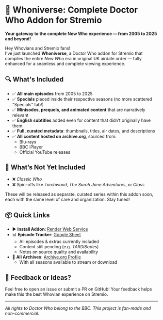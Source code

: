 # 🌌 Whoniverse: Complete Doctor Who Addon for Stremio

**Your gateway to the complete New Who experience — from 2005 to 2025 and beyond!**

Hey Whovians and Stremio fans!  
I've just launched **Whoniverse**, a Doctor Who addon for Stremio that compiles the entire *New Who* era in original UK airdate order — fully enhanced for a seamless and complete viewing experience.

## 🔍 What's Included

- ✅ **All main episodes** from 2005 to 2025  
- ✅ **Specials** placed inside their respective seasons (no more scattered "Specials" tab!)  
- ✅ **Minisodes, prequels, and animated content** that are narratively relevant  
- ✅ **English subtitles** added even for content that didn’t originally have them  
- ✅ **Full, curated metadata**: thumbnails, titles, air dates, and descriptions  
- ✅ **All content hosted on archive.org**, sourced from:
  - Blu-rays  
  - BBC iPlayer  
  - Official YouTube releases  

## 🚧 What’s Not Yet Included

- ❌ *Classic Who*  
- ❌ Spin-offs like *Torchwood*, *The Sarah Jane Adventures*, or *Class*

These will be released as separate, curated series within this addon soon, each with the same level of care and organization. Stay tuned!
‎

## 📦 Quick Links

- ▶️ **Install Addon**: [Render Web Service](https://new-who.onrender.com)  
- 📊 **Episode Tracker**: [Google Sheet](https://docs.google.com/spreadsheets/d/1R1hQxrM1999s7prFm2asMBeOJiMTThrdQZFEachoX0Q/edit?usp=sharing)
  - All episodes & extras currently included
  - Content still pending (e.g. *TARDISodes*)
  - Notes on source quality and availability
- 📂 **All Archives**: [Archive.org Profile](https://archive.org/details/@nubblyn)
  - With all seasons available to stream or download


## 💬 Feedback or Ideas?

Feel free to open an issue or submit a PR on GitHub! Your feedback helps make this the best Whovian experience on Stremio.

---

*All rights to Doctor Who belong to the BBC. This project is fan-made and non-commercial.*  

